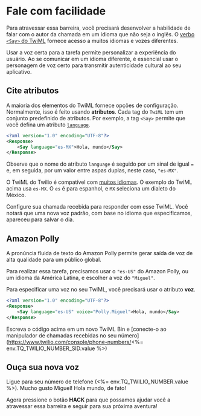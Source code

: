 # Fale com facilidade

Para atravessar essa barreira, você precisará desenvolver a habilidade de falar com o autor da chamada em um idioma que não seja o inglês. O [verbo `<Say>` do TwiML](https://www.twilio.com/docs/voice/twiml/say) fornece acesso a muitos idiomas e vozes diferentes.

Usar a voz certa para a tarefa permite personalizar a experiência do usuário. Ao se comunicar em um idioma diferente, é essencial usar o personagem de voz certo para transmitir autenticidade cultural ao seu aplicativo.

## Cite atributos

A maioria dos elementos do TwiML fornece opções de configuração. Normalmente, isso é feito usando **atributos**. Cada tag do `TwiML` tem um conjunto predefinido de atributos. Por exemplo, a tag `<Say>` permite que você defina um atributo [`language`](https://www.twilio.com/docs/voice/twiml/say#attributes-language).

```xml
<?xml version="1.0" encoding="UTF-8"?>
<Response>
    <Say language="es-MX">Hola, mundo</Say>
</Response>
```

Observe que o nome do atributo `language` é seguido por um sinal de igual `=` e, em seguida, por um valor entre aspas duplas, neste caso, `"es-MX"`.

O TwiML do Twilio é compatível com [muitos idiomas](https://www.twilio.com/docs/voice/twiml/say#attributes-language). O exemplo do TwiML acima usa `es-MX`. O `es` é para espanhol, e `MX` seleciona um dialeto do México.

Configure sua chamada recebida para responder com esse TwiML. Você notará que uma nova voz padrão, com base no idioma que especificamos, apareceu para salvar o dia.

## Amazon Polly

A pronúncia fluida de texto do Amazon Polly permite gerar saída de voz de alta qualidade para um público global.

Para realizar essa tarefa, precisamos usar o `"es-US"` do Amazon Polly, ou um idioma da América Latina, e escolher a voz do `"Miguel"`.

Para especificar uma voz no seu TwiML, você precisará usar o atributo **voz**.

```xml
<?xml version="1.0" encoding="UTF-8"?>
<Response>
    <Say language="es-US" voice="Polly.Miguel">Hola, mundo</Say>
</Response>
```

Escreva o código acima em um novo TwiML Bin e [conecte-o ao manipulador de chamadas recebidas no seu número](https://www.twilio.com/console/phone-numbers/<%= env.TQ_TWILIO_NUMBER_SID.value %>)

## Ouça sua nova voz

Ligue para seu número de telefone (<%= env.TQ_TWILIO_NUMBER.value %>). Mucho gusto Miguel! Hola mundo, de fato!

Agora pressione o botão **HACK** para que possamos ajudar você a atravessar essa barreira e seguir para sua próxima aventura!